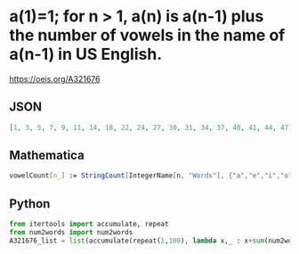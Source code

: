 # a\(1\)\=1; for n \> 1, a\(n\) is a\(n\-1\) plus the number of vowels in the name of a\(n\-1\) in US English\.
https://oeis.org/A321676
## JSON
```JSON
[1, 3, 5, 7, 9, 11, 14, 18, 22, 24, 27, 30, 31, 34, 37, 40, 41, 44, 47, 50, 51, 54, 57, 60, 61, 64, 67, 70, 72, 75, 79, 83, 87, 91, 95, 99, 103, 109, 115, 122, 128, 135, 142, 148, 155, 162, 168, 175, 183, 191, 199, 207, 212, 217, 224, 230, 234, 240, 244, 250]
```
## Mathematica
```Mathematica
vowelCount[n_] := StringCount[IntegerName[n, "Words"], {"a","e","i","o","u"}]; f[n_] := n + vowelCount[n]; NestList[f, 1, 100] (* _Amiram Eldar_, Dec 10 2018 *)
```
## Python
```Python
from itertools import accumulate, repeat
from num2words import num2words
A321676_list = list(accumulate(repeat(1,100), lambda x,_ : x+sum(num2words(x).count(d) for d in 'aeiou'))) # _Chai Wah Wu_, Dec 17 2018
```
